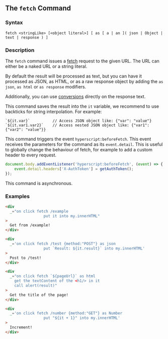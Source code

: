 
## The `fetch` Command

### Syntax

```ebnf
fetch <stringLike> [<object literal>] [ as [ a | an ]( json | Object | text | response ) ]
```

### Description

The `fetch` command issues a [fetch](https://developer.mozilla.org/en-US/docs/Web/API/Fetch_API/Using_Fetch) request to the
given URL. The URL can either be a naked URL or a string literal.

By default the result will be processed as text, but you can have it processed
as JSON, as HTML, or as a raw response object by adding the `as json`, `as html`
or `as response` modifiers.

Additionally, you can use [conversions](/expressions/as) directly on the
response text.

This command saves the result into the `it` variable, we recommend to use backticks
for string interpolation. For example:
```
`${it.var}`          // Access JSON object like: {"var": "value"}
`${it.var1.var2}`    // Access nested JSON object like: {"var1": {"var2": "value"}}
```

This command triggers the event `hyperscript:beforeFetch`. This event receives the parameters for the command as its `event.detail`. This is useful to globally change the behaviour of fetch, for example to add a custom header to every request.

```javascript
document.body.addEventListener('hyperscript:beforeFetch', (event) => {
    event.detail.headers['X-AuthToken'] = getAuthToken();
});
```

This command is asynchronous.

### Examples

```html
<div
  _="on click fetch /example
                 put it into my.innerHTML"
>
  Get from /example!
</div>

<div
  _='on click fetch /test {method:"POST"} as json
                 put `Result: ${it.result}` into my.innerHTML'
>
  Post to /test!
</div>

<div
  _="on click fetch `${pageUrl}` as html
    get the textContent of the <h1/> in it
    call alert(result)"
>
  Get the title of the page!
</div>

<div
  _='on click fetch /number {method:"GET"} as Number
                 put "${it + 1}" into my.innerHTML'
>
  Increment!
</div>
```
